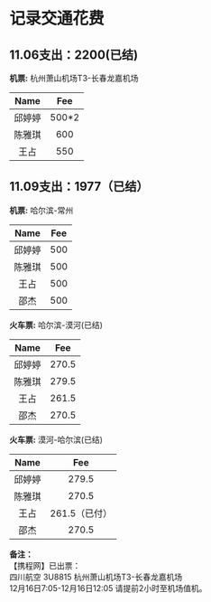 # 记录交通花费

## 11.06支出：2200(已结)
   
**机票:** 杭州萧山机场T3-长春龙嘉机场

Name|Fee
:---:|:---:
邱婷婷|500*2
陈雅琪|600
王占  |550

## 11.09支出：1977（已结）
**机票:** 哈尔滨-常州

Name|Fee
:---:|:---:
邱婷婷|500
陈雅琪|500
王占  |500
邵杰  |500


**火车票:** 哈尔滨-漠河(已结)

Name|Fee
:---:|:---:
邱婷婷|270.5
陈雅琪|279.5
王占  |261.5
邵杰  |270.5

**火车票:** 漠河-哈尔滨(已结)

Name|Fee
:---:|:---:
邱婷婷|279.5
陈雅琪|270.5
王占  |261.5（已付）
邵杰  |270.5


**备注：**<br>
【携程网】已出票：<br>
四川航空 3U8815 杭州萧山机场T3-长春龙嘉机场<br>
12月16日7:05-12月16日12:05 请提前2小时至机场值机。
